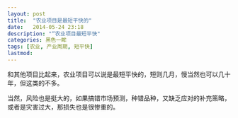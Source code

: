 ```yaml
---
layout: post
title:  "农业项目是最短平快的"
date:   2014-05-24 23:18
description: "“农业项目最短平快"
categories: 黑色一眸
tags: [农业, 产业周期, 短平快]
lastmod: 
---
```


和其他项目比起来，农业项目可以说是最短平快的，短则几月，慢当然也可以几十年，但这类的不多。

当然，风险也是挺大的，如果搞错市场预测，种错品种，又缺乏应对的补充策略，或者是灾害过大，那损失也是很惨重的。
